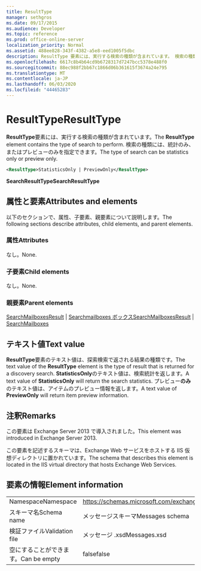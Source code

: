 ```yaml
---
title: ResultType
manager: sethgros
ms.date: 09/17/2015
ms.audience: Developer
ms.topic: reference
ms.prod: office-online-server
localization_priority: Normal
ms.assetid: 488ee828-343f-4382-a5e8-eed1005f5dbc
description: ResultType 要素には、実行する検索の種類が含まれています。 検索の種類には、統計のみ、またはプレビューのみを指定できます。
ms.openlocfilehash: 6617c8b4b64cd9b6728317d7247bcc5378e488f0
ms.sourcegitcommit: 88ec988f2bb67c1866d06b361615f3674a24e795
ms.translationtype: MT
ms.contentlocale: ja-JP
ms.lasthandoff: 06/03/2020
ms.locfileid: "44465283"
---
```

# <a name="resulttype"></a><span data-ttu-id="d78fd-104">ResultType</span><span class="sxs-lookup"><span data-stu-id="d78fd-104">ResultType</span></span>

<span data-ttu-id="d78fd-105">**ResultType**要素には、実行する検索の種類が含まれています。</span><span class="sxs-lookup"><span data-stu-id="d78fd-105">The **ResultType** element contains the type of search to perform.</span></span> <span data-ttu-id="d78fd-106">検索の種類には、統計のみ、またはプレビューのみを指定できます。</span><span class="sxs-lookup"><span data-stu-id="d78fd-106">The type of search can be statistics only or preview only.</span></span> 
  
```XML
<ResultType>StatisticsOnly | PreviewOnly</ResultType>
```

 <span data-ttu-id="d78fd-107">**SearchResultType**</span><span class="sxs-lookup"><span data-stu-id="d78fd-107">**SearchResultType**</span></span>
## <a name="attributes-and-elements"></a><span data-ttu-id="d78fd-108">属性と要素</span><span class="sxs-lookup"><span data-stu-id="d78fd-108">Attributes and elements</span></span>

<span data-ttu-id="d78fd-109">以下のセクションで、属性、子要素、親要素について説明します。</span><span class="sxs-lookup"><span data-stu-id="d78fd-109">The following sections describe attributes, child elements, and parent elements.</span></span>
  
### <a name="attributes"></a><span data-ttu-id="d78fd-110">属性</span><span class="sxs-lookup"><span data-stu-id="d78fd-110">Attributes</span></span>

<span data-ttu-id="d78fd-111">なし。</span><span class="sxs-lookup"><span data-stu-id="d78fd-111">None.</span></span>
  
### <a name="child-elements"></a><span data-ttu-id="d78fd-112">子要素</span><span class="sxs-lookup"><span data-stu-id="d78fd-112">Child elements</span></span>

<span data-ttu-id="d78fd-113">なし。</span><span class="sxs-lookup"><span data-stu-id="d78fd-113">None.</span></span>
  
### <a name="parent-elements"></a><span data-ttu-id="d78fd-114">親要素</span><span class="sxs-lookup"><span data-stu-id="d78fd-114">Parent elements</span></span>

<span data-ttu-id="d78fd-115">[SearchMailboxesResult](searchmailboxesresult.md)  | [Searchmailboxes ボックス](searchmailboxes.md)</span><span class="sxs-lookup"><span data-stu-id="d78fd-115">[SearchMailboxesResult](searchmailboxesresult.md) | [SearchMailboxes](searchmailboxes.md)</span></span>
  
## <a name="text-value"></a><span data-ttu-id="d78fd-116">テキスト値</span><span class="sxs-lookup"><span data-stu-id="d78fd-116">Text value</span></span>

<span data-ttu-id="d78fd-117">**ResultType**要素のテキスト値は、探索検索で返される結果の種類です。</span><span class="sxs-lookup"><span data-stu-id="d78fd-117">The text value of the **ResultType** element is the type of result that is returned for a discovery search.</span></span> <span data-ttu-id="d78fd-118">**StatisticsOnly**のテキスト値は、検索統計を返します。</span><span class="sxs-lookup"><span data-stu-id="d78fd-118">A text value of **StatisticsOnly** will return the search statistics.</span></span> <span data-ttu-id="d78fd-119">プレビュー**のみ**のテキスト値は、アイテムのプレビュー情報を返します。</span><span class="sxs-lookup"><span data-stu-id="d78fd-119">A text value of **PreviewOnly** will return item preview information.</span></span> 
  
## <a name="remarks"></a><span data-ttu-id="d78fd-120">注釈</span><span class="sxs-lookup"><span data-stu-id="d78fd-120">Remarks</span></span>

<span data-ttu-id="d78fd-121">この要素は Exchange Server 2013 で導入されました。</span><span class="sxs-lookup"><span data-stu-id="d78fd-121">This element was introduced in Exchange Server 2013.</span></span>
  
<span data-ttu-id="d78fd-122">この要素を記述するスキーマは、Exchange Web サービスをホストする IIS 仮想ディレクトリに置かれています。</span><span class="sxs-lookup"><span data-stu-id="d78fd-122">The schema that describes this element is located in the IIS virtual directory that hosts Exchange Web Services.</span></span>
  
## <a name="element-information"></a><span data-ttu-id="d78fd-123">要素の情報</span><span class="sxs-lookup"><span data-stu-id="d78fd-123">Element information</span></span>

|||
|:-----|:-----|
|<span data-ttu-id="d78fd-124">Namespace</span><span class="sxs-lookup"><span data-stu-id="d78fd-124">Namespace</span></span>  <br/> |https://schemas.microsoft.com/exchange/services/2006/messages  <br/> |
|<span data-ttu-id="d78fd-125">スキーマ名</span><span class="sxs-lookup"><span data-stu-id="d78fd-125">Schema name</span></span>  <br/> |<span data-ttu-id="d78fd-126">メッセージスキーマ</span><span class="sxs-lookup"><span data-stu-id="d78fd-126">Messages schema</span></span>  <br/> |
|<span data-ttu-id="d78fd-127">検証ファイル</span><span class="sxs-lookup"><span data-stu-id="d78fd-127">Validation file</span></span>  <br/> |<span data-ttu-id="d78fd-128">メッセージ .xsd</span><span class="sxs-lookup"><span data-stu-id="d78fd-128">Messages.xsd</span></span>  <br/> |
|<span data-ttu-id="d78fd-129">空にすることができます。</span><span class="sxs-lookup"><span data-stu-id="d78fd-129">Can be empty</span></span>  <br/> |<span data-ttu-id="d78fd-130">false</span><span class="sxs-lookup"><span data-stu-id="d78fd-130">false</span></span>  <br/> |
   

